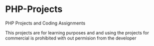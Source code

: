 # PHP-Projects
PHP Projects and Coding Assignments

This projects are for learning purposes and and using the projects for commercial is prohibited with out permision from the developer
